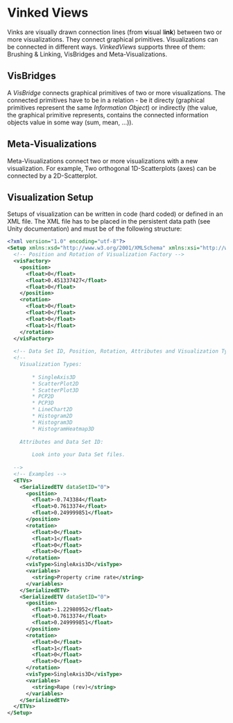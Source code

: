 # Vinked Views

Vinks are visually drawn connection lines (from **v**isual l**ink**) between two or more visualizations. They connect graphical primitives. Visualizations can be connected in different ways. *VinkedViews* supports three of them: Brushing & Linking, VisBridges and Meta-Visualizations.

## VisBridges

A *VisBridge* connects graphical primitives of two or more visualizations. The connected primitives have to be in a relation - be it directy (graphical primitives represent the same *Information Object*) or indirectly (the value, the graphical primitive represents, contains the connected information objects value in some way (sum, mean, ...)).

## Meta-Visualizations

Meta-Visualizations connect two or more visualizations with a new visualization. For example, Two orthogonal 1D-Scatterplots (axes) can be connected by a 2D-Scatterplot.

## Visualization Setup

Setups of visualization can be written in code (hard coded) or defined in an XML file. The XML file has to be placed in the persistent data path (see Unity documentation) and must be of the following structure:

```xml
<?xml version="1.0" encoding="utf-8"?>
<Setup xmlns:xsd="http://www.w3.org/2001/XMLSchema" xmlns:xsi="http://www.w3.org/2001/XMLSchema-instance">
  <!-- Position and Rotation of Visualization Factory -->
  <visFactory>
    <position>
      <float>0</float>
      <float>0.451337427</float>
      <float>0</float>
    </position>
    <rotation>
      <float>0</float>
      <float>0</float>
      <float>0</float>
      <float>1</float>
    </rotation>
  </visFactory>
  
  <!-- Data Set ID, Position, Rotation, Attributes and Visualization Type of ETVs -->
  <!--
	Visualization Types:
		
		* SingleAxis3D
		* ScatterPlot2D
		* ScatterPlot3D
		* PCP2D
		* PCP3D
		* LineChart2D
		* Histogram2D
		* Histogram3D
		* HistogramHeatmap3D
		
	Attributes and Data Set ID:
		
		Look into your Data Set files.
  
  -->
  <!-- Examples -->
  <ETVs>
    <SerializedETV dataSetID="0">
      <position>
        <float>-0.743384</float>
        <float>0.7613374</float>
        <float>0.249999851</float>
      </position>
      <rotation>
        <float>0</float>
        <float>1</float>
        <float>0</float>
        <float>0</float>
      </rotation>
      <visType>SingleAxis3D</visType>
      <variables>
        <string>Property crime rate</string>
      </variables>
    </SerializedETV>
    <SerializedETV dataSetID="0">
      <position>
        <float>-1.22980952</float>
        <float>0.7613374</float>
        <float>0.249999851</float>
      </position>
      <rotation>
        <float>0</float>
        <float>1</float>
        <float>0</float>
        <float>0</float>
      </rotation>
      <visType>SingleAxis3D</visType>
      <variables>
        <string>Rape (rev)</string>
      </variables>
    </SerializedETV>
  </ETVs>
</Setup>

```